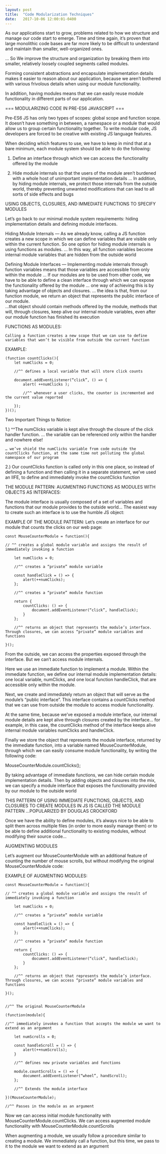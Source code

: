 ```yaml
---
layout: post
title:  "Code Modularization Techniques"
date:   2017-10-06 12:00:01-0400
---
```

As our applications start to grow, problems related to how we structure and manage our code start to emerge. Time and time again, it’s proven that large monolithic code bases are far more likely to be difficult to understand and maintain than smaller, well-organized ones.

… So We improve the structure and organization by breaking them into smaller, relatively loosely coupled segments called modules.

Forming consistent abstractions and encapsulate implementation details makes it easier to reason about our application, because we aren’t bothered with various frivolous details when using our module functionality.

In addition, having modules means that we can easily reuse module functionality in different parts of our application.

=== MODULARIZING CODE IN PRE-ES6 JAVASCRIPT ===

Pre-ES6 JS has only two types of scopes: global scope and function scope. It doesn’t have something in between, a namespace or a module that would allow us to group certain functionality together. To write modular code, JS developers are forced to be creative with existing JS language features.

When deciding which features to use, we have to keep in mind that at a bare minimum, each module system should be able to do the following:

1. Define an interface through which we can access the functionality offered by the module

2. Hide module internals so that the users of the module aren’t burdened with a whole host of unimportant implementation details
    … In addition, by hiding module internals, we protect those internals from the outside world, thereby preventing unwanted modifications that can lead to all sorts of side effects and bugs

USING OBJECTS, CLOSURES, AND IMMEDIATE FUNCTIONS TO SPECIFY MODULES

Let’s go back to our minimal module system requirements: hiding implementation details and defining module interfaces.
    
Hiding Module Internals — As we already know, calling a JS function creates a new scope in which we can define variables that are visible only within the current function. So one option for hiding module internals is using functions as modules.
    … In this way, all function variables become internal module variables that are hidden from the outside world

Defining Module Interfaces — Implementing module internals through function variables means that those variables are accessible from only within the module
    … If our modules are to be used from other code, we have to be able to define a clean interface through which we can expose the functionality offered by the module
        … one way of achieving this is by taking advantage of objects and closures.
        … the idea is that, from our function module, we return an object that represents the public interface of our module.   
        …that object should contain methods offered by the module, methods that will, through closures, keep alive our internal module variables, even after our module function has finished its execution

FUNCTIONS AS MODULES:

    Calling a function creates a new scope that we can use to define variables that won’t be visible from outside the current function

EXAMPLE:

    (function countClicks(){
        let numClicks = 0;
        
        //^^ defines a local variable that will store click counts

        document.addEventListener(“click”, () => {
            alert( ++numClicks );
            
            //^^ whenever a user clicks, the counter is incremented and the current value reported

        });
    })();

Two Important Things to Notice:

1.) 
^^The numClicks variable is kept alive through the closure of the click handler function.
    … the variable can be referenced only within the handler and nowhere else!

    … we’ve shield the numClicks variable from code outside the countClicks function, at the same time not polluting the global namespace of our program

2.)
Our countClicks function is called only in this one place, so instead of defining a function and then calling it in a separate statement, we’ve used an IIFE, to define and immediately invoke the countClicks function

THE MODULE PATTERN: AUGMENTING FUNCTIONS AS MODULES WITH OBJECTS AS INTERFACES:

The module interface is usually composed of a set of variables and functions that our module provides to the outside world… The easiest way to create such an interface is to use the humble JS object:

EXAMPLE OF THE MODULE PATTERN:
Let’s create an interface for our module that counts the clicks on our web page:

    const MouseCounterModule = function(){

    // ^^ creates a global module variable and assigns the result of immediately invoking a function

        let numClicks = 0;

        //^^ creates a “private” module variable

        const handleClick = () => {
            alert(++numClicks);
        };

        //^^ creates a “private” module function

        return {
            countClicks: () => {
                document.addEventListener(“click”, handleClick);
            }
        };

        //^^ returns an object that represents the module’s interface. Through closures, we can access “private” module variables and functions

    }();

From the outside, we can access the properties exposed through the interface.
But we can’t access module internals.

Here we use an immediate function to implement a module. Within the immediate function, we define our internal module implementation details: one local variable, numClicks, and one local function handleClick, that are accessible only within the module. 

Next, we create and immediately return an object that will serve as the module’s “public interface”. This interface contains a countClicks method that we can use from outside the module to access module functionality.

At the same time, because we’ve exposed a module interface, our internal module details are kept alive through closures created by the interface… for example, in this case, the countClicks method of the interface keeps alive internal module variables numClicks and handleClick.

Finally we store the object that represents the module interface, returned by the immediate function, into a variable named MouseCounterModule, through which we can easily consume module functionality, by writing the following code:

MouseCounterModule.countClicks();

By taking advantage of immediate functions, we can hide certain module implementation details. Then by adding objects and closures into the mix, we can specify a module interface that exposes the functionality provided by our module to the outside world

THIS PATTERN OF USING IMMEDIATE FUNCTIONS, OBJECTS, AND CLOSURES TO CREATE MODULES IN JS IS CALLED THE MODULE PATTERN …POPULARIZED BY DOUGLAS CROCKFORD 

Once we have the ability to define modules, it’s always nice to be able to split them across multiple files (in order to more easily manage them) or to be able to define additional functionality to existing modules, without modifying their source code…

AUGMENTING MODULES

Let’s augment our MouseCounterModule with an additional feature of counting the number of mouse scrolls, but without modifying the original MouseCounterModule code:

EXAMPLE OF AUGMENTING MODULES:

    const MouseCounterModule = function(){

    // ^^ creates a global module variable and assigns the result of immediately invoking a function

        let numClicks = 0;

        //^^ creates a “private” module variable

        const handleClick = () => {
            alert(++numClicks);
        };

        //^^ creates a “private” module function

        return {
            countClicks: () => {
                document.addEventListener(“click”, handleClick);
            }
        };

        //^^ returns an object that represents the module’s interface. Through closures, we can access “private” module variables and functions

    }();


    //^^ The original MouseCounterModule

    (function(module){

    //^^ immediately invokes a function that accepts the module we want to extend as an argument

        let numScrolls = 0;

        const handleScroll = () => {
            alert(++numScrolls);
        }

        //^^ defines new private variables and functions
            
        module.countScrolls = () => {
            document.addEventListener(“wheel”, handScroll);
        };

        //^^ Extends the module interface

    })(MouseCounterModule);

    //^^ Passes in the module as an argument

Now we can access initial module functionality with MouseCounterModule.countClicks.
We can access augmented module functionality with MouseCounterModule.countScrolls

When augmenting a module, we usually follow a procedure similar to creating a module. We immediately call a function, but this time, we pass to it to the module we want to extend as an argument
